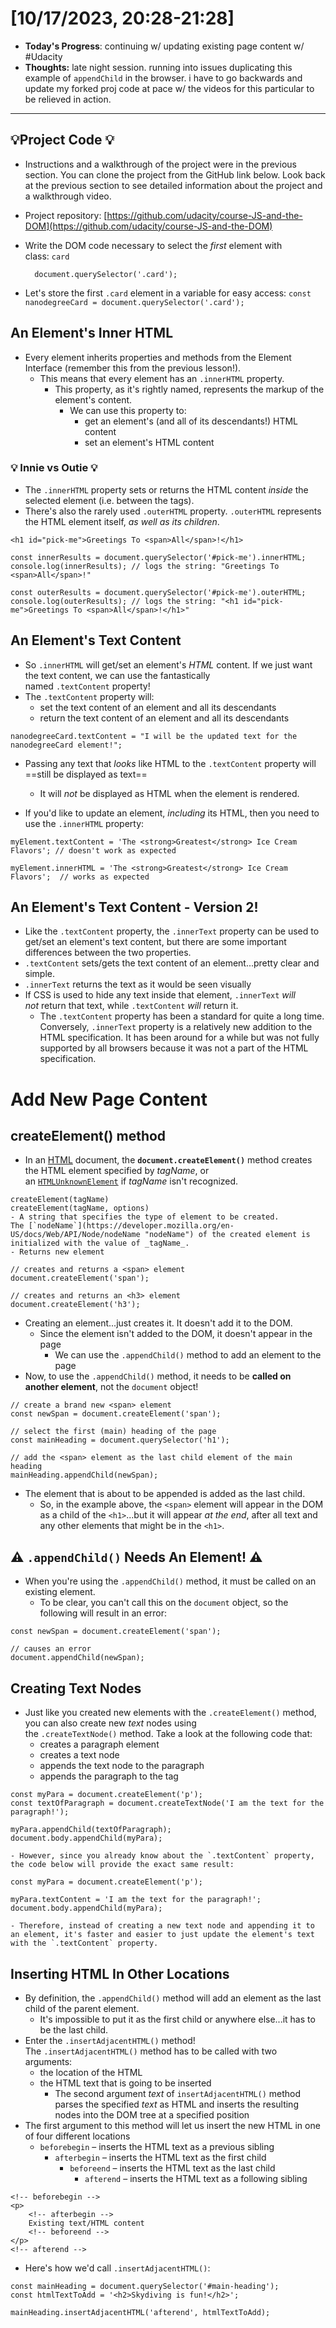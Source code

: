 # [10/17/2023, 20:28-21:28]
- **Today's Progress**: continuing w/ updating existing page content w/ #Udacity 
- **Thoughts:** late night session. running into issues duplicating this example of `appendChild` in the browser. i have to go backwards and update my forked proj code at pace w/ the videos for this particular to be relieved in action. 
---
## 💡Project Code 💡
- Instructions and a walkthrough of the project were in the previous section. You can clone the project from the GitHub link below. Look back at the previous section to see detailed information about the project and a walkthrough video.

- Project repository: [https://github.com/udacity/course-JS-and-the-DOM](https://github.com/udacity/course-JS-and-the-DOM)

- Write the DOM code necessary to select the _first_ element with class: `card`

		document.querySelector('.card');

- Let's store the first `.card` element in a variable for easy access:
`const nanodegreeCard = document.querySelector('.card');`

## An Element's Inner HTML
- Every element inherits properties and methods from the Element Interface (remember this from the previous lesson!).
	- This means that every element has an `.innerHTML` property.
		- This property, as it's rightly named, represents the markup of the element's content.
			- We can use this property to:
				- get an element's (and all of its descendants!) HTML content
				- set an element's HTML content

### 💡 Innie vs Outie 💡
- The `.innerHTML` property sets or returns the HTML content _inside_ the selected element (i.e. between the tags).
- There's also the rarely used `.outerHTML` property. `.outerHTML` represents the HTML element itself, _as well as its children_.

```
<h1 id="pick-me">Greetings To <span>All</span>!</h1>

const innerResults = document.querySelector('#pick-me').innerHTML;
console.log(innerResults); // logs the string: "Greetings To <span>All</span>!"

const outerResults = document.querySelector('#pick-me').outerHTML;
console.log(outerResults); // logs the string: "<h1 id="pick-me">Greetings To <span>All</span>!</h1>"
```

## An Element's Text Content
- So `.innerHTML` will get/set an element's _HTML_ content. If we just want the text content, we can use the fantastically named `.textContent` property!
- The `.textContent` property will:
	- set the text content of an element and all its descendants
	- return the text content of an element and all its descendants

`nanodegreeCard.textContent = "I will be the updated text for the nanodegreeCard element!";`

- Passing any text that _looks_ like HTML to the `.textContent` property will ==still be displayed as text==
	- It will _not_ be displayed as HTML when the element is rendered.

- If you'd like to update an element, _including_ its HTML, then you need to use the `.innerHTML` property:
```
myElement.textContent = 'The <strong>Greatest</strong> Ice Cream Flavors'; // doesn't work as expected

myElement.innerHTML = 'The <strong>Greatest</strong> Ice Cream Flavors';  // works as expected
```

## An Element's Text Content - Version 2!
- Like the `.textContent` property, the `.innerText` property can be used to get/set an element's text content, but there are some important differences between the two properties.
- `.textContent` sets/gets the text content of an element...pretty clear and simple.
- `.innerText` returns the text as it would be seen visually
- If CSS is used to hide any text inside that element, `.innerText` _will not_ return that text, while `.textContent` _will_ return it.
	- The `.textContent` property has been a standard for quite a long time. Conversely, `.innerText` property is a relatively new addition to the HTML specification. It has been around for a while but was not fully supported by all browsers because it was not a part of the HTML specification.

# Add New Page Content
## createElement() method
- In an [HTML](https://developer.mozilla.org/en-US/docs/Web/HTML) document, the **`document.createElement()`** method creates the HTML element specified by _tagName_, or an [`HTMLUnknownElement`](https://developer.mozilla.org/en-US/docs/Web/API/HTMLUnknownElement) if _tagName_ isn't recognized.
```
createElement(tagName)
createElement(tagName, options)
- A string that specifies the type of element to be created. The [`nodeName`](https://developer.mozilla.org/en-US/docs/Web/API/Node/nodeName "nodeName") of the created element is initialized with the value of _tagName_.
- Returns new element
```

```
// creates and returns a <span> element
document.createElement('span');

// creates and returns an <h3> element
document.createElement('h3');
```

- Creating an element...just creates it. It doesn't add it to the DOM.
	- Since the element isn't added to the DOM, it doesn't appear in the page
		- We can use the `.appendChild()` method to add an element to the page
- Now, to use the `.appendChild()` method, it needs to be **called on another element**, not the `document` object!
```
// create a brand new <span> element
const newSpan = document.createElement('span');

// select the first (main) heading of the page
const mainHeading = document.querySelector('h1');

// add the <span> element as the last child element of the main heading
mainHeading.appendChild(newSpan);
```
- The element that is about to be appended is added as the last child.
	- So, in the example above, the `<span>` element will appear in the DOM as a child of the `<h1>`...but it will appear _at the end_, after all text and any other elements that might be in the `<h1>`.
## ⚠️ `.appendChild()` Needs An Element! ⚠️

- When you're using the `.appendChild()` method, it must be called on an existing element.
	- To be clear, you can't call this on the `document` object, so the following will result in an error:
```
const newSpan = document.createElement('span');

// causes an error
document.appendChild(newSpan);
```

## Creating Text Nodes
- Just like you created new elements with the `.createElement()` method, you can also create new _text_ nodes using the `.createTextNode()` method. Take a look at the following code that:
	- creates a paragraph element
	- creates a text node
	- appends the text node to the paragraph
	- appends the paragraph to the tag
```
const myPara = document.createElement('p');
const textOfParagraph = document.createTextNode('I am the text for the paragraph!');

myPara.appendChild(textOfParagraph);
document.body.appendChild(myPara);

- However, since you already know about the `.textContent` property, the code below will provide the exact same result:

const myPara = document.createElement('p');

myPara.textContent = 'I am the text for the paragraph!';
document.body.appendChild(myPara);

- Therefore, instead of creating a new text node and appending it to an element, it's faster and easier to just update the element's text with the `.textContent` property.
```

## Inserting HTML In Other Locations
- By definition, the `.appendChild()` method will add an element as the last child of the parent element.
	- It's impossible to put it as the first child or anywhere else...it has to be the last child.
- Enter the `.insertAdjacentHTML()` method! The `.insertAdjacentHTML()` method has to be called with two arguments:
	- the location of the HTML
	- the HTML text that is going to be inserted
		- The second argument _text_ of `insertAdjacentHTML()` method parses the specified _text_ as HTML and inserts the resulting nodes into the DOM tree at a specified position
- The first argument to this method will let us insert the new HTML in one of four different locations
	- `beforebegin` – inserts the HTML text as a previous sibling
		- `afterbegin` – inserts the HTML text as the first child
			- `beforeend` – inserts the HTML text as the last child
				- `afterend` – inserts the HTML text as a following sibling
```
<!-- beforebegin -->
<p>
    <!-- afterbegin -->
    Existing text/HTML content
    <!-- beforeend -->
</p>
<!-- afterend -->
```
- Here's how we'd call `.insertAdjacentHTML()`:
```
const mainHeading = document.querySelector('#main-heading');
const htmlTextToAdd = '<h2>Skydiving is fun!</h2>';

mainHeading.insertAdjacentHTML('afterend', htmlTextToAdd);
```








